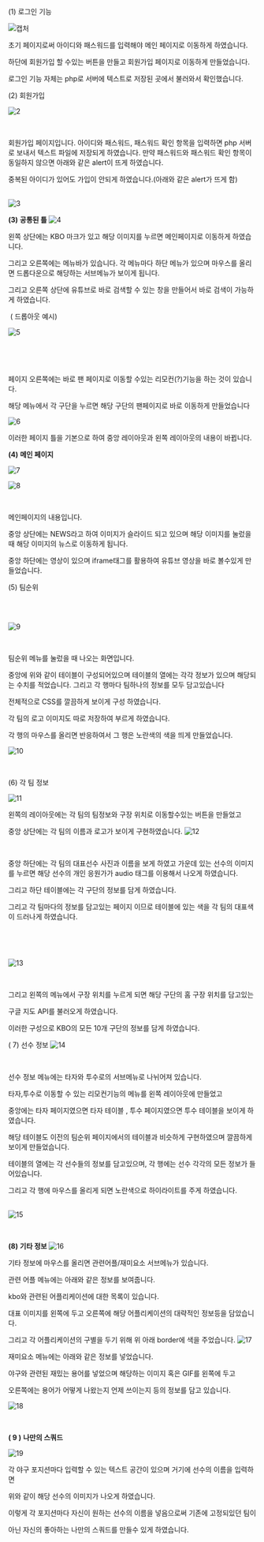 (1) 로그인 기능

![캡처](https://user-images.githubusercontent.com/46337218/60888467-ce808e80-a291-11e9-894c-179f1c489666.PNG)


 초기 페이지로써 아이디와 패스워드를 입력해야 메인 페이지로 이동하게 하였습니다.

하단에 회원가입 할 수있는 버튼을 만들고 회원가입 페이지로 이동하게 만들었습니다.

로그인 기능 자체는 php로 서버에 텍스트로 저장된 곳에서 불러와서 확인했습니다.

   

(2) 회원가입

![2](https://user-images.githubusercontent.com/46337218/60888707-6aaa9580-a292-11e9-8797-65a8cb516dad.PNG)


​     

회원가입 페이지입니다. 아이디와 패스워드, 패스워드 확인 항목을 입력하면 php 서버로 보내서 텍스트 파일에 저장되게 하였습니다. 만약 패스워드와 패스워드 확인 항목이 동일하지 않으면 아래와 같은 alert이 뜨게 하였습니다.

 중복된 아이디가 있어도 가입이 안되게 하였습니다.(아래와 같은 alert가 뜨게 함)

​     
![3](https://user-images.githubusercontent.com/46337218/60888729-74cc9400-a292-11e9-9645-01f8c8fcc9ac.PNG)


**(3)** **공통된 틀**
![4](https://user-images.githubusercontent.com/46337218/60888788-857d0a00-a292-11e9-8c78-294cce5a284d.PNG)

왼쪽 상단에는 KBO 마크가 있고 해당 이미지를 누르면 메인페이지로 이동하게 하였습니다.

그리고 오른쪽에는 메뉴바가 있습니다. 각 메뉴마다 하단 메뉴가 있으며 마우스를 올리면   드롭다운으로 해당하는 서브메뉴가 보이게 됩니다.

그리고 오른쪽 상단에 유튜브로 바로 검색할 수 있는 창을 만들어서 바로 검색이 가능하게 하였습니다.

​      ( 드롭아웃 예시)

![5](https://user-images.githubusercontent.com/46337218/60888789-8615a080-a292-11e9-8776-11deb05bff30.PNG)

​     

​     

페이지 오른쪽에는 바로 팬 페이지로 이동할 수있는 리모컨(?)기능을 하는 것이 있습니다.

해당 메뉴에서 각 구단을 누르면 해당 구단의 팬페이지로 바로 이동하게 만들었습니다

![6](https://user-images.githubusercontent.com/46337218/60888791-8615a080-a292-11e9-8629-cc46d78d72e6.PNG)

이러한 페이지 틀을 기본으로 하여 중앙 레이아웃과 왼쪽 레이아웃의 내용이 바뀝니다.



**(4)** **메인 페이지**

![7](https://user-images.githubusercontent.com/46337218/60888792-8615a080-a292-11e9-8fb7-3e34368feda3.PNG)

![8](https://user-images.githubusercontent.com/46337218/60888793-8615a080-a292-11e9-920e-8c1aca88f90a.PNG)

​     

메인페이지의 내용입니다.

중앙 상단에는 NEWS라고 하여 이미지가 슬라이드 되고 있으며 해당 이미지를 눌렀을때 해당 이미지의 뉴스로 이동하게 됩니다.

중앙 하단에는 영상이 있으며 iframe태그를 활용하여 유튜브 영상을 바로 볼수있게 만들었습니다.

 

(5) 팀순위

​     

​     
![9](https://user-images.githubusercontent.com/46337218/60888794-86ae3700-a292-11e9-887a-b5c538c7874f.PNG)

​     

 팀순위 메뉴를 눌렀을 때 나오는 화면입니다.

중앙에 위와 같이 테이블이 구성되어있으며 테이블의 열에는 각각 정보가 있으며 해당되는 수치를 적었습니다. 그리고 각 행마다 팀하나의 정보를 모두 담고있습니다

전체적으로 CSS를 깔끔하게 보이게 구성 하였습니다.

각 팀의 로고 이미지도 따로 저장하여 부르게 하였습니다.

각 행의 마우스를 올리면 반응하여서 그 행은 노란색의 색을 띄게 만들었습니다.

![10](https://user-images.githubusercontent.com/46337218/60888795-86ae3700-a292-11e9-9ec8-31aa5b1a62e5.PNG)

​     

(6) 각 팀 정보

![11](https://user-images.githubusercontent.com/46337218/60888796-86ae3700-a292-11e9-9c0a-335e60b81eb0.PNG)

왼쪽의 레이아웃에는 각 팀의 팀정보와 구장 위치로 이동할수있는 버튼을 만들었고

중앙 상단에는 각 팀의 이름과 로고가 보이게 구현하였습니다.
![12](https://user-images.githubusercontent.com/46337218/60888798-86ae3700-a292-11e9-9a04-f5a430700217.PNG)

​     

중앙 하단에는 각 팀의 대표선수 사진과 이름을 보게 하였고 가운데 있는 선수의 이미지를   누르면 해당 선수의 개인 응원가가 audio 태그를 이용해서 나오게 하였습니다.

그리고 하단 테이블에는 각 구단의 정보를 담게 하였습니다.

그리고 각 팀마다의 정보를 담고있는 페이지 이므로 테이블에 있는 색을 각 팀의 대표색이  드러나게 하였습니다.

​     

​     

![13](https://user-images.githubusercontent.com/46337218/60888885-ae9d9a80-a292-11e9-8b5e-d6deb3e46e3f.PNG)

​     

그리고 왼쪽의 메뉴에서 구장 위치를 누르게 되면 해당 구단의 홈 구장 위치를 담고있는

구글 지도 API를 불러오게 하였습니다.

이러한 구성으로 KBO의 모든 10개 구단의 정보를 담게 하였습니다.



( 7) 선수 정보
![14](https://user-images.githubusercontent.com/46337218/60888879-ae050400-a292-11e9-95a8-0767e4170ec7.PNG)

​     

선수 정보 메뉴에는 타자와 투수로의 서브메뉴로 나뉘어져 있습니다.

타자,투수로 이동할 수 있는 리모컨기능의 메뉴를 왼쪽 레이아웃에 만들었고

중앙에는 타자 페이지였으면 타자 테이블 , 투수 페이지였으면 투수 테이블을 보이게 하였습니다.

해당 테이블도 이전의 팀순위 페이지에서의 테이블과 비슷하게 구현하였으며 깔끔하게 보이게 만들었습니다.

테이블의 열에는 각 선수들의 정보를 담고있으며, 각 행에는 선수 각각의 모든 정보가 들어있습니다.

그리고 각 행에 마우스를 올리게 되면 노란색으로 하이라이트를 주게 하였습니다.

​     
![15](https://user-images.githubusercontent.com/46337218/60888880-ae050400-a292-11e9-9a45-5c4cfc443717.PNG)

​     

**(8)** **기타 정보**
![16](https://user-images.githubusercontent.com/46337218/60888881-ae050400-a292-11e9-881b-4850e01e975b.PNG)

기타 정보에 마우스를 올리면 관련어플/재미요소 서브메뉴가 있습니다.

관련 어플 메뉴에는 아래와 같은 정보를 보여줍니다.

kbo와 관련된 어플리케이션에 대한 목록이 있습니다. 

대표 이미지를 왼쪽에 두고 오른쪽에 해당 어플리케이션의 대략적인 정보등을 담았습니다.

그리고 각 어플리케이션의 구별을 두기 위해 위 아래 border에 색을 주었습니다.
![17](https://user-images.githubusercontent.com/46337218/60888882-ae9d9a80-a292-11e9-957f-a7458ca554c9.PNG)

재미요소 메뉴에는 아래와 같은 정보를 넣었습니다.

야구와 관련된 재밌는 용어를 넣었으며 해당하는 이미지 혹은 GIF를 왼쪽에 두고

오른쪽에는 용어가 어떻게 나왔는지 언제 쓰이는지 등의 정보를 담고 있습니다.

![18](https://user-images.githubusercontent.com/46337218/60888883-ae9d9a80-a292-11e9-9453-e3210e9736f2.PNG)

​     

**( 9 )** **나만의 스쿼드**

![19](https://user-images.githubusercontent.com/46337218/60888884-ae9d9a80-a292-11e9-9de2-0a1ac3995392.PNG)

 각 야구 포지션마다 입력할 수 있는 텍스트 공간이 있으며 거기에 선수의 이름을 입력하면

위와 같이 해당 선수의 이미지가 나오게 하였습니다.

이렇게 각 포지션마다 자신이 원하는 선수의 이름을 넣음으로써 기존에 고정되있던 팀이 

아닌 자신의 좋아하는 나만의 스쿼드를 만들수 있게 하였습니다.

​     
